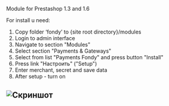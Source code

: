 Module for Prestashop 1.3 and 1.6

For install u need:

1. Copy folder ‘fondy’ to {site root directory}/modules
2. Login to admin interface
3. Navigate to section "Modules"
4. Select section "Payments & Gateways"
5. Select from list "Payments Fondy" and press button "Install"
6. Press link "Настроить" ("Setup")
7. Enter merchant, secret and save data
8. After setup -  turn on

![Скриншот][1]
----

[1]: https://raw.githubusercontent.com/cloudipsp/prestashop/master/s.png